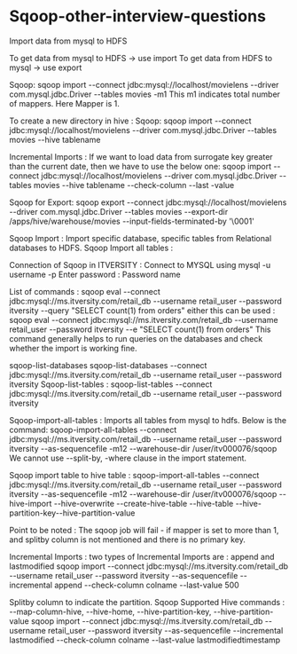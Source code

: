 # Sqoop-other-interview-questions
Import data from mysql to HDFS

To get data from mysql to HDFS  -> use import
To get data from HDFS to mysql -> use export

Sqoop: sqoop import --connect jdbc:mysql://localhost/movielens --driver com.mysql.jdbc.Driver --tables movies -m1
This m1 indicates total number of mappers. Here Mapper is 1.

To create a new directory in hive :
Sqoop: sqoop import --connect jdbc:mysql://localhost/movielens --driver com.mysql.jdbc.Driver --tables movies --hive tablename

Incremental Imports :
If we want to load data from surrogate key greater than the current date, then we have to use the below one:
sqoop import --connect jdbc:mysql://localhost/movielens --driver com.mysql.jdbc.Driver --tables movies --hive tablename --check-column --last -value

Sqoop for Export:
sqoop export --connect jdbc:mysql://localhost/movielens --driver com.mysql.jdbc.Driver --tables movies --export-dir /apps/hive/warehouse/movies --input-fields-terminated-by '\0001'

Sqoop Import :
Import specific database, specific tables from Relational databases to HDFS.
Sqoop Import all tables :


Connection of Sqoop in ITVERSITY :
Connect to MYSQL using mysql -u username -p 
Enter password : Password name

List of commands :
sqoop eval --connect jdbc:mysql://ms.itversity.com/retail_db  --username retail_user  --password itversity   --query "SELECT count(1) from orders"
either this can be used :
sqoop eval --connect jdbc:mysql://ms.itversity.com/retail_db  --username retail_user  --password itversity   --e "SELECT count(1) from orders"
This command generally helps to run queries on the databases and check whether the import is working fine.

sqoop-list-databases 
sqoop-list-databases --connect jdbc:mysql://ms.itversity.com/retail_db --username retail_user  --password itversity
Sqoop-list-tables :
 sqoop-list-tables --connect jdbc:mysql://ms.itversity.com/retail_db --username retail_user  --password itversity
 
 Sqoop-import-all-tables : Imports all tables from mysql to hdfs. Below is the command:
 sqoop-import-all-tables --connect jdbc:mysql://ms.itversity.com/retail_db --username retail_user --password itversity --as-sequencefile -m12 --warehouse-dir /user/itv000076/sqoop
We cannot use --split-by, -where clause in the import statement.

Sqoop import table to hive table :
sqoop-import-all-tables --connect jdbc:mysql://ms.itversity.com/retail_db --username retail_user --password itversity --as-sequencefile -m12 --warehouse-dir /user/itv000076/sqoop --hive-import --hive-overwrite --create-hive-table --hive-table --hive-partition-key--hive-partition-value

Point to be noted : The sqoop job will fail - if mapper is set to more than 1, and splitby column is not mentioned and there is no primary key.

Incremental Imports : two types of Incremental Imports are : append and lastmodified
sqoop import --connect jdbc:mysql://ms.itversity.com/retail_db --username retail_user --password itversity --as-sequencefile --incremental append --check-column colname
--last-value 500

Splitby column to indicate the partition. 
Sqoop Supported Hive commands :
--map-column-hive, --hive-home, --hive-partition-key, --hive-partition-value
sqoop import --connect jdbc:mysql://ms.itversity.com/retail_db --username retail_user --password itversity --as-sequencefile --incremental lastmodified --check-column colname
--last-value lastmodifiedtimestamp
 
